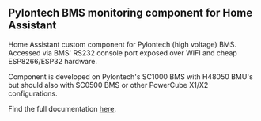 ## Pylontech BMS monitoring component for Home Assistant

Home Assistant custom component for Pylontech (high voltage) BMS. Accessed via BMS' RS232 console port exposed over WIFI and cheap ESP8266/ESP32 hardware.

Component is developed on Pylontech's SC1000 BMS with H48050 BMU's but should also with SC0500 BMS or other PowerCube X1/X2 configurations.

Find the full documentation [here](https://github.com/mletenay/home-assistant-pylontech).
